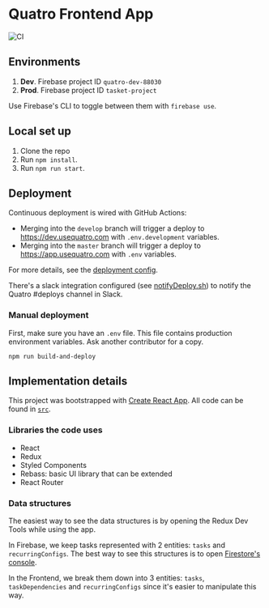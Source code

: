 # Quatro Frontend App

![CI](https://github.com/guillermodlpa/quatro-frontend/workflows/CI/badge.svg)

## Environments

1. **Dev**. Firebase project ID `quatro-dev-88030`
2. **Prod**. Firebase project ID `tasket-project`

Use Firebase's CLI to toggle between them with `firebase use`.

## Local set up

1. Clone the repo
2. Run `npm install`.
3. Run `npm run start`.

## Deployment

Continuous deployment is wired with GitHub Actions:

- Merging into the `develop` branch will trigger a deploy to https://dev.usequatro.com with `.env.development` variables.
- Merging into the `master` branch will trigger a deploy to https://app.usequatro.com with `.env` variables.

For more details, see the [deployment config](.github/workflows/deploy_to_firebase_hosting.yml).

There's a slack integration configured (see [notifyDeploy.sh](./script/notifyDeploy.sh)) to notify the Quatro #deploys channel in Slack.

### Manual deployment

First, make sure you have an `.env` file. This file contains production environment variables. Ask another contributor for a copy.

```
npm run build-and-deploy
```

## Implementation details

This project was bootstrapped with [Create React App](https://github.com/facebookincubator/create-react-app). All code can be found in [`src`](./src).

### Libraries the code uses

- React
- Redux
- Styled Components
- Rebass: basic UI library that can be extended
- React Router

### Data structures

The easiest way to see the data structures is by opening the Redux Dev Tools while using the app.

In Firebase, we keep tasks represented with 2 entities: `tasks` and `recurringConfigs`. The best way to see this structures is to open [Firestore's console](https://console.firebase.google.com/project/tasket-project/database).

In the Frontend, we break them down into 3 entities: `tasks`, `taskDependencies` and `recurringConfigs` since it's easier to manipulate this way.
